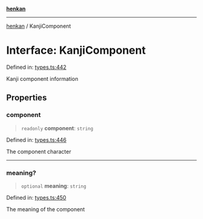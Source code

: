 [**henkan**](../README.md)

***

[henkan](../README.md) / KanjiComponent

# Interface: KanjiComponent

Defined in: [types.ts:442](https://github.com/Ronokof/Henkan/blob/cdcdfbcc72ca03339cd98398efd7d5e82826d66f/src/types.ts#L442)

Kanji component information

## Properties

### component

> `readonly` **component**: `string`

Defined in: [types.ts:446](https://github.com/Ronokof/Henkan/blob/cdcdfbcc72ca03339cd98398efd7d5e82826d66f/src/types.ts#L446)

The component character

***

### meaning?

> `optional` **meaning**: `string`

Defined in: [types.ts:450](https://github.com/Ronokof/Henkan/blob/cdcdfbcc72ca03339cd98398efd7d5e82826d66f/src/types.ts#L450)

The meaning of the component
